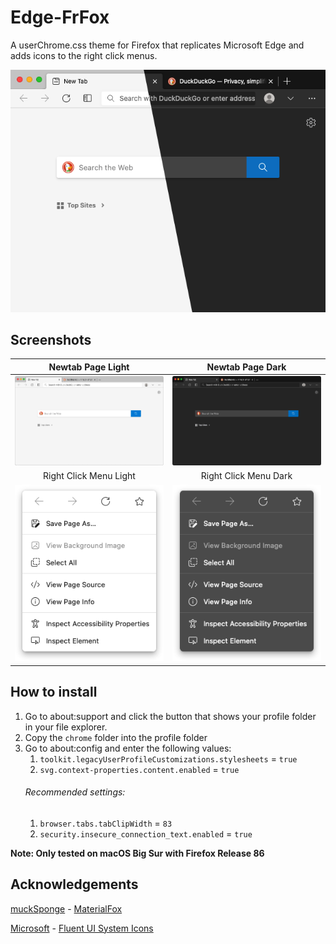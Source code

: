 # Edge-FrFox
A userChrome.css theme for Firefox that replicates Microsoft Edge and adds icons to the right click menus.

![thumbnail](screenshots/Edge-FrFox.png)

## Screenshots
Newtab Page Light|Newtab Page Dark
:-:|:-:
![screenshot-light](screenshots/screenshot-light.png) | ![screenshot-dark](screenshots/screenshot-dark.png)
Right Click Menu Light | Right Click Menu Dark
![right-click-light](screenshots/right-click-light.png) | ![right-click-dark](screenshots/right-click-dark.png)

## How to install

1. Go to about:support and click the button that shows your profile folder in your file explorer.
2. Copy the `chrome` folder into the profile folder
3. Go to about:config and enter the following values:
   1. `toolkit.legacyUserProfileCustomizations.stylesheets` = `true`
   2. `svg.context-properties.content.enabled` = `true`
   ###### Recommended settings:
   1. `browser.tabs.tabClipWidth` = `83`
   2. `security.insecure_connection_text.enabled` = `true`

**Note: Only tested on macOS Big Sur with Firefox Release 86**

## Acknowledgements
[muckSponge](https://github.com/muckSponge) - [MaterialFox](https://github.com/muckSponge/MaterialFox)

[Microsoft](https://github.com/microsoft) - [Fluent UI System Icons](https://github.com/microsoft/fluentui-system-icons)
